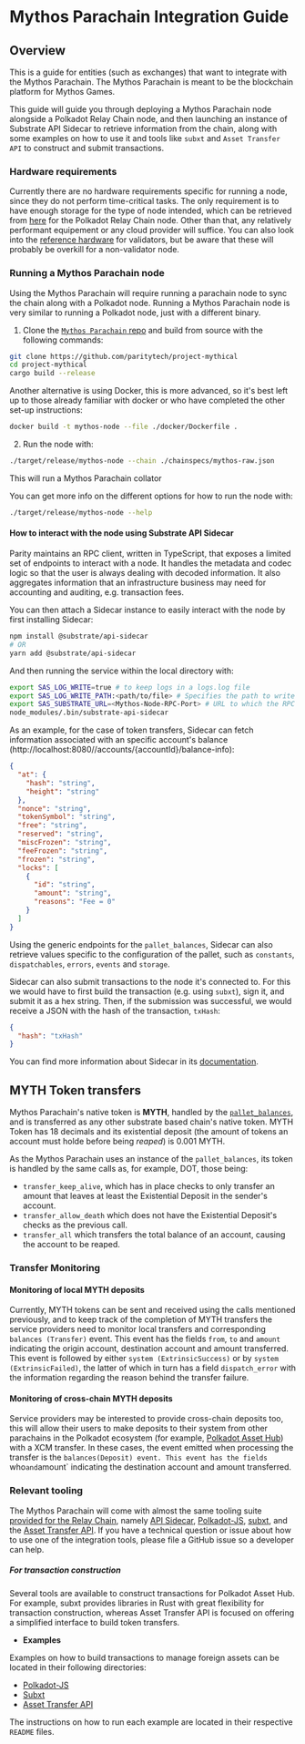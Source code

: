 # Mythos Parachain Integration Guide

## Overview

This is a guide for entities (such as exchanges) that want to integrate with the Mythos Parachain. The Mythos Parachain is meant to be the blockchain platform for Mythos Games.

This guide will guide you through deploying a Mythos Parachain node alongside a Polkadot Relay Chain node, and then launching an instance of Substrate API Sidecar to retrieve information from the chain, along with some examples on how to use it and tools like `subxt` and `Asset Transfer API` to construct and submit transactions.

### Hardware requirements

Currently there are no hardware requirements specific for running a node, since they do not perform time-critical tasks. The only requirement is to have enough storage for the type of node intended, which can be retrieved from [here](https://stakeworld.io/docs/dbsize) for the Polkadot Relay Chain node. Other than that, any relatively performant equipement or any cloud provider will suffice. You can also look into the [reference hardware](https://wiki.polkadot.network/docs/maintain-guides-how-to-validate-polkadot#reference-hardware) for validators, but be aware that these will probably be overkill for a non-validator node.

### Running a Mythos Parachain node

Using the Mythos Parachain will require running a parachain node to sync the chain along with a Polkadot node. Running a Mythos Parachain node is very similar to running a Polkadot node, just with a different binary.

1. Clone the [`Mythos Parachain` repo](https://github.com/paritytech/project-mythical/tree/main) and build from source with the following commands:
  ```bash
  git clone https://github.com/paritytech/project-mythical
  cd project-mythical
  cargo build --release
  ```

  Another alternative is using Docker, this is more advanced, so it's best left up to those already familiar with docker or who have completed the other set-up instructions:

  ```bash
  docker build -t mythos-node --file ./docker/Dockerfile .
  ```

2. Run the node with:

  ```bash
  ./target/release/mythos-node --chain ./chainspecs/mythos-raw.json
  ```
  This will run a Mythos Parachain collator

  You can get more info on the different options for how to run the node with:

  ```bash
  ./target/release/mythos-node --help
  ```

#### How to interact with the node using Substrate API Sidecar

Parity maintains an RPC client, written in TypeScript, that exposes a limited set of endpoints to interact with a node. It handles the metadata and codec logic so that the user is always dealing with decoded information. It also aggregates information that an infrastructure business may need for accounting and auditing, e.g. transaction fees.

You can then attach a Sidecar instance to easily interact with the node by first installing Sidecar:

```bash
npm install @substrate/api-sidecar
# OR
yarn add @substrate/api-sidecar
```

And then running the service within the local directory with:

```bash
export SAS_LOG_WRITE=true # to keep logs in a logs.log file
export SAS_LOG_WRITE_PATH:<path/to/file> # Specifies the path to write the log files. Default will be where the package is installed.
export SAS_SUBSTRATE_URL=<Mythos-Node-RPC-Port> # URL to which the RPC proxy will attempt to connect to
node_modules/.bin/substrate-api-sidecar
```

As an example, for the case of token transfers, Sidecar can fetch information associated with an specific account's balance (http://localhost:8080//accounts/{accountId}/balance-info):

```json
{
  "at": {
    "hash": "string",
    "height": "string"
  },
  "nonce": "string",
  "tokenSymbol": "string",
  "free": "string",
  "reserved": "string",
  "miscFrozen": "string",
  "feeFrozen": "string",
  "frozen": "string",
  "locks": [
    {
      "id": "string",
      "amount": "string",
      "reasons": "Fee = 0"
    }
  ]
}
```

Using the generic endpoints for the `pallet_balances`, Sidecar can also retrieve values specific to the configuration of the pallet, such as `constants`, `dispatchables`, `errors`, `events` and `storage`.

Sidecar can also submit transactions to the node it's connected to. For this we would have to first build the transaction (e.g. using `subxt`), sign it, and submit it as a hex string. Then, if the submission was successful, we would receive a JSON with the hash of the transaction, `txHash`:

```json
{
  "hash": "txHash"
}
```

You can find more information about Sidecar in its [documentation](https://paritytech.github.io/substrate-api-sidecar/dist/).

## MYTH Token transfers

Mythos Parachain's native token is **MYTH**, handled by the [`pallet_balances`](https://docs.rs/pallet-balances/latest/pallet_balances/), and is transferred as any other substrate based chain's native token. MYTH Token has 18 decimals and its existential deposit (the amount of tokens an account must holde before being _reaped_) is 0.001 MYTH.

As the Mythos Parachain uses an instance of the `pallet_balances`, its token is handled by the same calls as, for example, DOT, those being:

- `transfer_keep_alive`, which has in place checks to only transfer an amount that leaves at least the Existential Deposit in the sender's account.
- `transfer_allow_death` which does not have the Existential Deposit's checks as the previous call.
- `transfer_all` which transfers the total balance of an account, causing the account to be reaped.

### Transfer Monitoring

#### Monitoring of local MYTH deposits

Currently, MYTH tokens can be sent and received using the calls mentioned previously, and to keep track of the completion of MYTH transfers the service providers need to monitor local transfers and corresponding `balances (Transfer)` event. This event has the fields `from`, `to` and `amount` indicating the origin account, destination account and amount transferred. This event is followed by either `system (ExtrinsicSuccess)` or by `system (ExtrinsicFailed)`, the latter of which in turn has a field `dispatch_error` with the information regarding the reason behind the transfer failure.

#### Monitoring of cross-chain MYTH deposits

Service providers may be interested to provide cross-chain deposits too, this will allow their users to make deposits to their system from other parachains in the Polkadot ecosystem (for example, [Polkadot Asset Hub](https://wiki.polkadot.network/docs/build-integrate-assets)) with a XCM transfer. In these cases, the event emitted when processing the transfer is the `balances(Deposit) event. This event has the fields `who` and `amount` indicating the destination account and amount transferred.

### Relevant tooling

The Mythos Parachain will come with almost the same tooling suite [provided for the Relay Chain](https://wiki.polkadot.network/docs/build-integration#recommendation), namely [API Sidecar](https://github.com/paritytech/substrate-api-sidecar), [Polkadot-JS](https://wiki.polkadot.network/docs/learn-polkadotjs-index), [subxt](https://github.com/paritytech/subxt), and the [Asset Transfer API](https://github.com/paritytech/asset-transfer-api). If you have a technical question or issue about how to use one of the integration tools, please file a GitHub issue so a developer can help.


##### For transaction construction

Several tools are available to construct transactions for Polkadot Asset Hub. For example, subxt provides libraries in Rust with great flexibility for transaction construction, whereas Asset Transfer API is focused on offering a simplified interface to build token transfers.

- **Examples**

Examples on how to build transactions to manage foreign assets can be located in their following directories:

- [Polkadot-JS](/polkadot-js-example/)
- [Subxt](/subxt-example/)
- [Asset Transfer API](/asset-transfer-api-example/)

The instructions on how to run each example are located in their respective `README` files.
